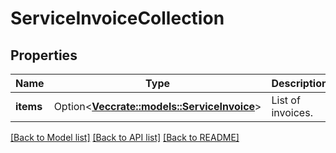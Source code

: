 # ServiceInvoiceCollection

## Properties

Name | Type | Description | Notes
------------ | ------------- | ------------- | -------------
**items** | Option<[**Vec<crate::models::ServiceInvoice>**](ServiceInvoice.md)> | List of invoices. | [optional]

[[Back to Model list]](../README.md#documentation-for-models) [[Back to API list]](../README.md#documentation-for-api-endpoints) [[Back to README]](../README.md)


